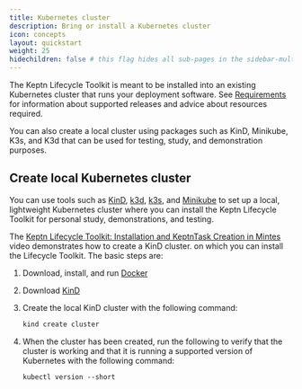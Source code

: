 ```yaml
---
title: Kubernetes cluster
description: Bring or install a Kubernetes cluster 
icon: concepts
layout: quickstart
weight: 25
hidechildren: false # this flag hides all sub-pages in the sidebar-multicard.html
---
```


The Keptn Lifecycle Toolkit is meant to be installed
into an existing Kubernetes cluster
that runs your deployment software.
See [Requirements](../reqs/) for information about supported releases
and advice about resources required.

You can also create a local cluster using packages
such as KinD, Minikube, K3s, and K3d
that can be used for testing, study, and demonstration purposes.

## Create local Kubernetes cluster

You can use tools such as
[KinD](https://kind.sigs.k8s.io/),
[k3d](https://k3d.io/),
[k3s](https://k3s.io/),
and [Minikube](https://minikube.sigs.k8s.io/docs/)
to set up a local, lightweight Kubernetes cluster
where you can install the Keptn Lifecycle Toolkit
for personal study, demonstrations, and testing.

The [Keptn Lifecycle Toolkit: Installation and KeptnTask Creation in Mintes](https://www.youtube.com/watch?v=Hh01bBwZ_qM)
video  demonstrates how to create a KinD cluster.
on which you can install the Lifecycle Toolkit.
The basic steps are:

1. Download, install, and run [Docker](https://docs.docker.com/get-docker/)
1. Download [KinD](https://kind.sigs.k8s.io/)
1. Create the local KinD cluster with the following command:

   ```sh
   kind create cluster
   ```

1. When the cluster has been created,
   run the following to verify that the cluster is working
   and that it is running a supported version of Kubernetes
   with the following command:

   ```shell
   kubectl version --short
   ```
